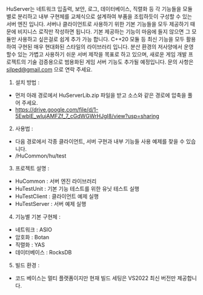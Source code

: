 HuServer는 네트워크 입출력, 보안, 로그, 데이터베이스, 직렬화 등 각 기능들을 모듈별로 분리하고 내부 구현체를 교체식으로 설계하여 부품을 조립하듯이 구성할 수 있는 서버 엔진 입니다.
서버나 클라이언트로 사용하기 위한 기본 기능들을 모두 제공하기 때문에 비지니스 로직만 작성하면 됩니다. 기본 제공하는 기능이 마음에 들지 않으면 그 모듈만 사용하고 싶은걸로 쉽게 추가 가능 합니다.
C++20 모듈 등 최신 기능을 모두 활용하여 구현된 매우 현대화된 스타일의 라이브러리 입니다.
분산 환경의 저사양에서 운영할수 있는 가볍고 사용하기 쉬운 서버 제작을 목표로 하고 있으며, 새로운 게임 개발 프로젝트의 기술 검증용으로 범용화된 게임 서버 기능도 추가될 예정입니다.
문의 사항은 silped@gmail.com 으로 연락 주세요.

1. 설치 방법 :
- 먼저 아래 경로에서 HuServerLib.zip 파일을 받고 소스와 같은 경로에 압축을 풀어 주세요.
- https://drive.google.com/file/d/1-5EwblE_wIujAMFZf_7_cGdWGWrHJgI8/view?usp=sharing

2. 사용법 :
- 다음 경로에서 각종 클라이언트, 서버 구현과 내부 기능들 사용 예제를 찾을 수 있습니다. 
- /HuCommon/hu/test

3. 프로젝트 설명 :
- HuCommon : 서버 엔진 라이브러리
- HuTestUnit : 기본 기능 테스트를 위한 유닛 테스트 실행
- HuTestClient : 클라이언트 예제 실행
- HuTestServer : 서버 예제 실행

4. 기능별 기본 구현체 :
- 네트워크 : ASIO
- 암호화 : Botan
- 직렬화 : YAS
- 데이터베이스 : RocksDB

5. 빌드 환경 :
- 코드 베이스는 멀티 플랫폼이지만 현재 빌드 세팅은 VS2022 최신 버전만 제공합니다.
